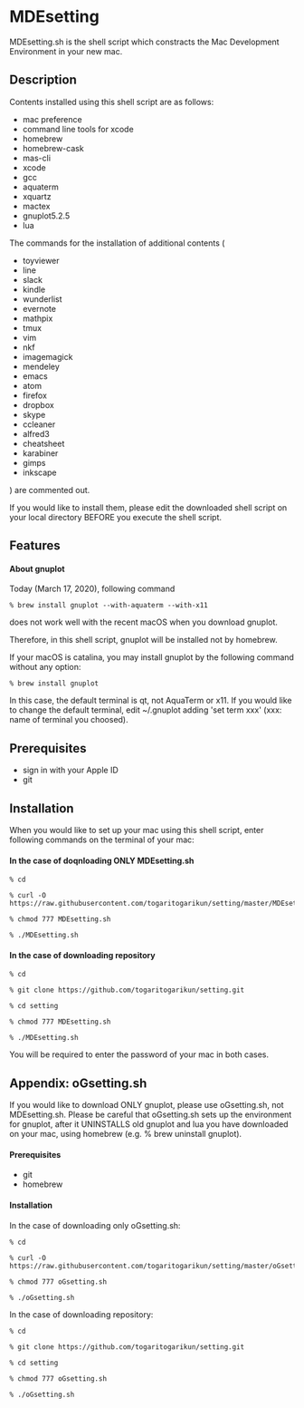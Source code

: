 # MDEsetting
MDEsetting.sh is the shell script which constracts the Mac Development Environment in your new mac.


## Description
Contents installed using this shell script are as follows:
- mac preference
- command line tools for xcode
- homebrew
- homebrew-cask
- mas-cli
- xcode
- gcc
- aquaterm
- xquartz
- mactex
- gnuplot5.2.5
- lua

The commands for the installation of additional contents (
- toyviewer
- line
- slack
- kindle
- wunderlist
- evernote
- mathpix
- tmux
- vim
- nkf
- imagemagick
- mendeley
- emacs
- atom
- firefox
- dropbox
- skype
- ccleaner
- alfred3
- cheatsheet
- karabiner
- gimps
- inkscape

) are commented out. 

If you would like to install them, please edit the downloaded shell script on your local directory BEFORE you execute the shell script.


## Features
#### About gnuplot
Today (March 17, 2020), following command

    % brew install gnuplot --with-aquaterm --with-x11

does not work well with the recent macOS when you download gnuplot.

Therefore, in this shell script, 
gnuplot will be installed not by homebrew.


If your macOS is catalina, 
you may install gnuplot by the following command without any option: 

    % brew install gnuplot

In this case, the default terminal is qt, not AquaTerm or x11.
If you would like to change the default terminal, edit ~/.gnuplot adding 'set term xxx' (xxx: name of terminal you choosed).


## Prerequisites
- sign in with your Apple ID
- git


## Installation
When you would like to set up your mac using this shell script, enter following commands on the terminal of your mac:

#### In the case of doqnloading ONLY MDEsetting.sh

    % cd
    
    % curl -O https://raw.githubusercontent.com/togaritogarikun/setting/master/MDEsetting.sh
    
    % chmod 777 MDEsetting.sh
    
    % ./MDEsetting.sh

#### In the case of downloading repository

    % cd

    % git clone https://github.com/togaritogarikun/setting.git
    
    % cd setting

    % chmod 777 MDEsetting.sh

    % ./MDEsetting.sh

You will be required to enter the password of your mac in both cases.


## Appendix: oGsetting.sh
If you would like to download ONLY gnuplot, please use oGsetting.sh, not MDEsetting.sh.
Please be careful that oGsetting.sh sets up the environment for gnuplot, after it UNINSTALLS old gnuplot and lua you have downloaded on your mac, using homebrew (e.g. % brew uninstall gnuplot).

#### Prerequisites
- git
- homebrew

#### Installation
In the case of downloading only oGsetting.sh:

    % cd
    
    % curl -O https://raw.githubusercontent.com/togaritogarikun/setting/master/oGsetting.sh
    
    % chmod 777 oGsetting.sh
    
    % ./oGsetting.sh

In the case of downloading repository:

    % cd

    % git clone https://github.com/togaritogarikun/setting.git
    
    % cd setting
    
    % chmod 777 oGsetting.sh

    % ./oGsetting.sh
